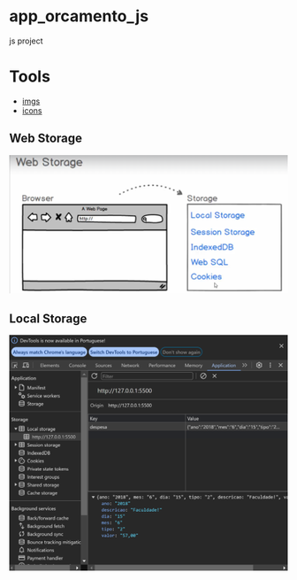 # app_orcamento_js
js project

# Tools
- [imgs](https://br.freepik.com/)
- [icons](https://ionic.io/ionicons)

## Web Storage
![alt text](/img/readme/image1.png)

## Local Storage
![alt text](/img/readme/image2.png)